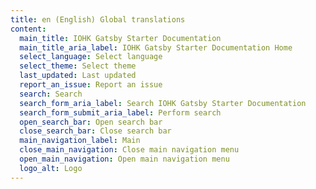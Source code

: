 ```yaml
---
title: en (English) Global translations
content:
  main_title: IOHK Gatsby Starter Documentation
  main_title_aria_label: IOHK Gatsby Starter Documentation Home
  select_language: Select language
  select_theme: Select theme
  last_updated: Last updated
  report_an_issue: Report an issue
  search: Search
  search_form_aria_label: Search IOHK Gatsby Starter Documentation
  search_form_submit_aria_label: Perform search
  open_search_bar: Open search bar
  close_search_bar: Close search bar
  main_navigation_label: Main
  close_main_navigation: Close main navigation menu
  open_main_navigation: Open main navigation menu
  logo_alt: Logo
---
```

